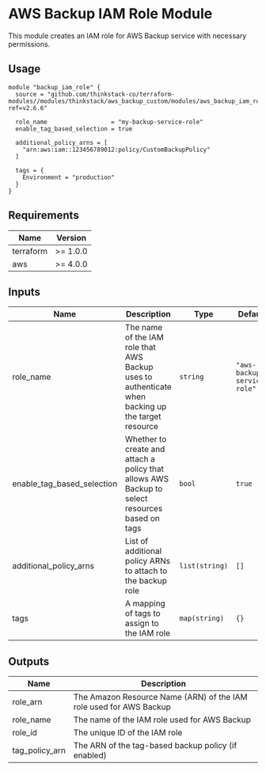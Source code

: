 # AWS Backup IAM Role Module

This module creates an IAM role for AWS Backup service with necessary permissions.

## Usage

```hcl
module "backup_iam_role" {
  source = "github.com/thinkstack-co/terraform-modules//modules/thinkstack/aws_backup_custom/modules/aws_backup_iam_role?ref=v2.6.6"

  role_name                  = "my-backup-service-role"
  enable_tag_based_selection = true
  
  additional_policy_arns = [
    "arn:aws:iam::123456789012:policy/CustomBackupPolicy"
  ]
  
  tags = {
    Environment = "production"
  }
}
```

## Requirements

| Name | Version |
|------|---------|
| terraform | >= 1.0.0 |
| aws | >= 4.0.0 |

## Inputs

| Name | Description | Type | Default | Required |
|------|-------------|------|---------|:--------:|
| role_name | The name of the IAM role that AWS Backup uses to authenticate when backing up the target resource | `string` | `"aws-backup-service-role"` | no |
| enable_tag_based_selection | Whether to create and attach a policy that allows AWS Backup to select resources based on tags | `bool` | `true` | no |
| additional_policy_arns | List of additional policy ARNs to attach to the backup role | `list(string)` | `[]` | no |
| tags | A mapping of tags to assign to the IAM role | `map(string)` | `{}` | no |

## Outputs

| Name | Description |
|------|-------------|
| role_arn | The Amazon Resource Name (ARN) of the IAM role used for AWS Backup |
| role_name | The name of the IAM role used for AWS Backup |
| role_id | The unique ID of the IAM role |
| tag_policy_arn | The ARN of the tag-based backup policy (if enabled) |